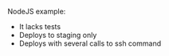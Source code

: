 NodeJS example:
- It lacks tests
- Deploys to staging only
- Deploys with several calls to ssh command
